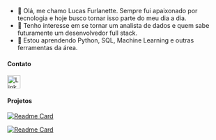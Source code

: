 - 👋 Olá, me chamo Lucas Furlanette. Sempre fui apaixonado por tecnologia e hoje busco tornar isso parte do meu dia a dia.
- 👀 Tenho interesse em se tornar um analista de dados e quem sabe futuramente um desenvolvedor full stack.
- 🌱 Estou aprendendo Python, SQL, Machine Learning e outras ferramentas da área.

#### Contato

[<img src='https://img.shields.io/badge/LinkedIn-0077B5?style=for-the-badge&logo=linkedin&logoColor=white' alt='Linkedin' height='30'>](https://www.linkedin.com/in/lucas-furlanette/)

#### Projetos


[![Readme Card](https://github-readme-stats.vercel.app/api/pin/?username=lucas-furlanette&repo=eda-eleicoes2022&theme=cobalt)](https://github.com/lucas-furlanette/eda-eleicoes2022)

[![Readme Card](https://github-readme-stats.vercel.app/api/pin/?username=lucas-furlanette&repo=eda-loggi&theme=cobalt)](https://github.com/lucas-furlanette/eda-loggi)


<!---
lucas-furlanette/lucas-furlanette is a ✨ special ✨ repository because its `README.md` (this file) appears on your GitHub profile.
You can click the Preview link to take a look at your changes.
--->
